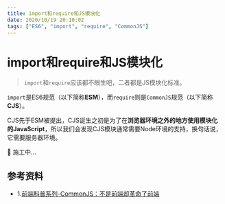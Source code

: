 ```yaml
---
title: import和require和JS模块化
date: 2020/10/19 20:10:02
tags: ["ES6", "import", "require", "CommonJS"]
---
```


# import和require和JS模块化

<ClientOnly>
  <display-bar :displayData="$frontmatter"></display-bar>
</ClientOnly>

> `import`和`require`应该都不眼生吧，二者都是JS模块化标准。

`import`是ES6规范（以下简称**ESM**），而`require`则是`CommonJS`规范（以下简称**CJS**）。

CJS先于ESM被提出，CJS诞生之初是为了在**浏览器环境之外的地方使用模块化的JavaScript**，所以我们会发现CJS模块通常需要Node环境的支持，换句话说，它需要服务器环境。



🚧 施工中...

## 参考资料

* 1.[前端科普系列-CommonJS：不是前端却革命了前端](https://zhuanlan.zhihu.com/p/113009496)

